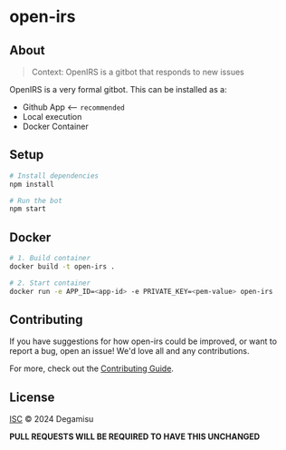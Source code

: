 # open-irs

## About

>Context: OpenIRS is a gitbot that responds to new issues

OpenIRS is a very formal gitbot. This can be installed as a:

- Github App  <--   `recommended`
- Local execution
- Docker Container

## Setup

```sh
# Install dependencies
npm install

# Run the bot
npm start
```

## Docker

```sh
# 1. Build container
docker build -t open-irs .

# 2. Start container
docker run -e APP_ID=<app-id> -e PRIVATE_KEY=<pem-value> open-irs
```

## Contributing

If you have suggestions for how open-irs could be improved, or want to report a bug, open an issue! We'd love all and any contributions.

For more, check out the [Contributing Guide](CONTRIBUTING.md).

## License

[ISC](LICENSE) © 2024 Degamisu

**PULL REQUESTS WILL BE REQUIRED TO HAVE THIS UNCHANGED**
